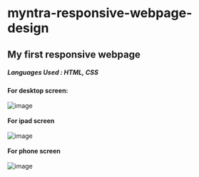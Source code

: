 # myntra-responsive-webpage-design

<b><h2>My first responsive webpage</h2></b>

<h5>Languages Used : HTML, CSS</h5>

<b>For desktop screen:</b>
<br><br>
![image](https://user-images.githubusercontent.com/59286247/224269159-24177b56-7276-4ba1-a8ba-34bb6b1dd948.png)
</br></br>
<b>For ipad screen</b>
<br><br>
![image](https://user-images.githubusercontent.com/59286247/224267825-945181e8-a85d-493f-99f6-d38a396afc87.png) 
<br><br>
<b>For phone screen </b>
<br><br>
![image](https://user-images.githubusercontent.com/59286247/224268077-59ec637c-f1c0-461c-a23f-ee97cfadb5bd.png)


